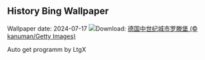 ## History Bing Wallpaper
Wallpaper date: 2024-07-17
![](https://www.bing.com/th?id=OHR.MedievalRothenburg_ZH-CN1522774136_UHD.jpg&w=1000)Download: [德国中世纪城市罗滕堡 (© kanuman/Getty Images)](https://www.bing.com/th?id=OHR.MedievalRothenburg_ZH-CN1522774136_UHD.jpg)

Auto get programm by LtgX
